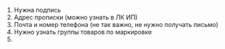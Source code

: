 1. Нужна подпись
2. Адрес прописки (можно узнать в ЛК ИП)
3. Почта и номер телефона (не так важно, не нужно получать письмо)
4. Нужно узнать группы товаров по маркировке
5. 